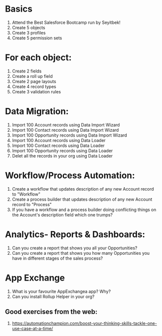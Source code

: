 # Basics
1. Attend the Best Salesforce Bootcamp run by Seyitbek!
1. Create 5 objects
1. Create 3 profiles
1. Create 5 permission sets

# For each object:
1. Create 2 fields
1. Create a roll up field
1. Create 2 page layouts
1. Create 4 record types
1. Create 3 validation rules

# Data Migration:
1. Import 100 Account records using Data Import Wizard
1. Import 100 Contact records using Data Import Wizard
1. Import 100 Opportunity records using Data Import Wizard
1. Import 100 Account records using Data Loader
1. Import 100 Contact records using Data Loader
1. Import 100 Opportunity records using Data Loader
1. Delet all the records in your org using Data Loader

# Workflow/Process Automation:
1. Create a workflow that updates description of any new Account record to "Workflow"
1. Create a process builder that updates description of any new Account record to "Process"
1. If you have a workflow and a process builder doing conflicting things on the Account's description field which one trumps?

# Analytics- Reports & Dashboards:
1. Can you create a report that shows you all your Opportunities?
1. Can you create a report that shows you how many Opportunities you have in different stages of the sales process?

# App Exchange
1. What is your favourite AppExchangea app? Why?
1. Can you install Rollup Helper in your org?

## Good exercises from the web:
1. https://automationchampion.com/boost-your-thinking-skills-tackle-one-use-case-at-a-time/
